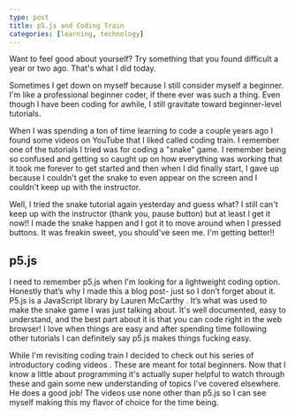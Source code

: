 ```yaml
---
type: post
title: p5.js and Coding Train
categories: [learning, technology]
---
```


Want to feel good about yourself? Try something that you found difficult a year or two ago. That's what I did today. 

Sometimes I get down on myself because I  still consider myself a beginner. I'm like a professional beginner coder, if there ever was such a thing. Even though I have been coding for awhile, I still gravitate toward beginner-level tutorials. 

When I was spending a ton of time learning to code a couple years ago I  found some videos on YouTube that I liked called coding train. I remember one of the tutorials I tried was for coding a "snake" game. I remember being so confused and getting so caught up on how everything was working that it took me forever to get started and then when I did finally start, I gave up because I couldn't get the snake to even appear on the screen and I couldn't keep up with the instructor. 

Well, I tried the snake tutorial again yesterday and guess what? I still can't keep up with the instructor (thank you, pause button) but at least I get it now!! I made the snake happen and I got it to move around when I pressed buttons. It was freakin sweet, you should've seen me. I'm getting better!!

## p5.js

I need to remember p5.js when I'm looking for a lightweight coding option. Honestly that’s why I made this a blog post- just so I don’t forget about it. P5.js is a JavaScript library by Lauren McCarthy . It’s what was used to make the snake game I was just talking about. It's well documented, easy to understand, and the best part about it is that you can code right in the web browser! I love when things are easy and after spending time following other tutorials I can definitely say p5.js makes things  fucking easy. 

While I'm revisiting coding train I decided to check out his series of introductory coding videos . These are meant for total beginners. Now that I know a little about programming it's actually super helpful to watch through these and gain some new understanding of topics I've covered elsewhere. He does a good job! The videos use none other than p5.js so I can see myself making this my flavor of choice for the time being.